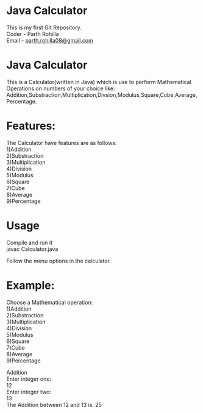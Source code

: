 # Java Calculator
This is my first Git Repository.
<br>
Coder - Parth Rohilla
<br>
Email - parth.rohilla08@gmail.com

# Java Calculator
This is a Calculator(written in Java) which is use to perform Mathematical Operations on numbers of your choice like:
Addition,Substraction,Multiplication,Divsion,Modulus,Square,Cube,Average,Percentage.

# Features:
The Calculator have features are as follows:
<br>
1)Addition
<br>
2)Substraction
<br>
3)Multiplication
<br>
4)Division
<br>
5)Modulus
<br>
6)Square
<br>
7)Cube
<br>
8)Average
<br>
9)Percentage
<br>

# Usage
Compile and run it
<br>
javac Calculator.java

Follow the menu options in the calculator.

# Example:
Choose a Mathematical operation:
<br>
1)Addition
<br>
2)Substraction
<br>
3)Multiplication
<br>
4)Division
<br>
5)Modulus 
<br>
6)Square
<br>
7)Cube
<br>
8)Average
<br>
9)Percentage
<br>

Addition
<br>
Enter integer one:
<br>
12
<br>
Enter integer two:
<br>
13
<br>
The Addition between 12 and 13 is: 25











